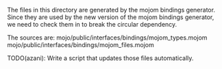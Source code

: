 The files in this directory are generated by the mojom bindings generator.
Since they are used by the new version of the mojom bindings generator,
we need to check them in to break the circular dependency.

The sources are:
mojo/public/interfaces/bindings/mojom_types.mojom
mojo/public/interfaces/bindings/mojom_files.mojom

TODO(azani): Write a script that updates those files automatically.
